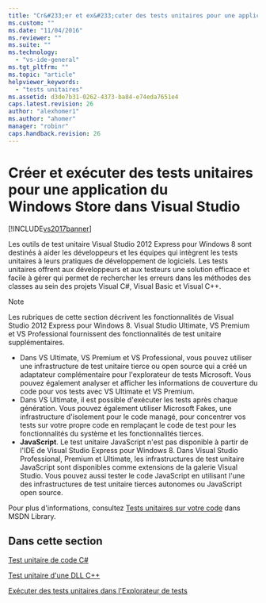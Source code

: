```yaml
---
title: "Cr&#233;er et ex&#233;cuter des tests unitaires pour une application du Windows&#160;Store dans Visual&#160;Studio | Microsoft Docs"
ms.custom: ""
ms.date: "11/04/2016"
ms.reviewer: ""
ms.suite: ""
ms.technology: 
  - "vs-ide-general"
ms.tgt_pltfrm: ""
ms.topic: "article"
helpviewer_keywords: 
  - "tests unitaires"
ms.assetid: d3de7b31-0262-4373-ba84-e74eda7651e4
caps.latest.revision: 26
author: "alexhomer1"
ms.author: "ahomer"
manager: "robinr"
caps.handback.revision: 26
---
```

# Cr&#233;er et ex&#233;cuter des tests unitaires pour une application du Windows&#160;Store dans Visual&#160;Studio
[!INCLUDE[vs2017banner](../code-quality/includes/vs2017banner.md)]

Les outils de test unitaire Visual Studio 2012 Express pour Windows 8 sont destinés à aider les développeurs et les équipes qui intègrent les tests unitaires à leurs pratiques de développement de logiciels. Les tests unitaires offrent aux développeurs et aux testeurs une solution efficace et facile à gérer qui permet de rechercher les erreurs dans les méthodes des classes au sein des projets Visual C\#, Visual Basic et Visual C\+\+.  
  
> [!NOTE]
>  Les rubriques de cette section décrivent les fonctionnalités de Visual Studio 2012 Express pour Windows 8. Visual Studio Ultimate, VS Premium et VS Professional fournissent des fonctionnalités de test unitaire supplémentaires.  
>   
>  -   Dans VS Ultimate, VS Premium et VS Professional, vous pouvez utiliser une infrastructure de test unitaire tierce ou open source qui a créé un adaptateur complémentaire pour l'explorateur de tests Microsoft. Vous pouvez également analyser et afficher les informations de couverture du code pour vos tests avec VS Ultimate et VS Premium.  
> -   Dans VS Ultimate, il est possible d'exécuter les tests après chaque génération. Vous pouvez également utiliser Microsoft Fakes, une infrastructure d'isolement pour le code managé, pour concentrer vos tests sur votre propre code en remplaçant le code de test pour les fonctionnalités du système et les fonctionnalités tierces.  
> -   **JavaScript**. Le test unitaire JavaScript n'est pas disponible à partir de l'IDE de Visual Studio Express pour Windows 8. Dans Visual Studio Professional, Premium et Ultimate, les infrastructures de test unitaire JavaScript sont disponibles comme extensions de la galerie Visual Studio. Vous pouvez aussi tester le code JavaScript en utilisant l'une des infrastructures de test unitaire tierces autonomes ou JavaScript open source.  
>   
>  Pour plus d'informations, consultez [Tests unitaires sur votre code](../test/unit-test-your-code.md) dans MSDN Library.  
  
## Dans cette section  
 [Test unitaire de code C\#](../test/unit-testing-visual-csharp-code-in-a-store-app.md)  
  
 [Test unitaire d'une DLL C\+\+](../test/unit-testing-a-visual-cpp-dll-for-store-apps.md)  
  
 [Exécuter des tests unitaires dans l'Explorateur de tests](../test/run-unit-tests-for-store-apps-in-visual-studio.md)
